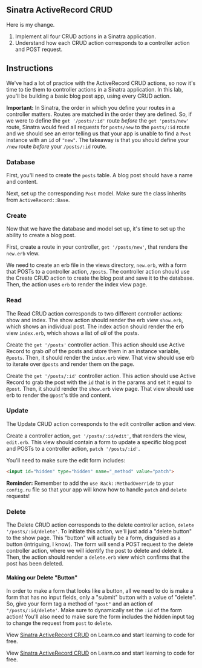 
## Sinatra ActiveRecord CRUD

Here is my change.

1. Implement all four CRUD actions in a Sinatra application.
2. Understand how each CRUD action corresponds to a controller action and POST request.

## Instructions

We've had a lot of practice with the ActiveRecord CRUD actions, so now it's time to tie them to controller actions in a Sinatra application. In this lab, you'll be building a basic blog post app, using every CRUD action.

**Important:** In Sinatra, the order in which you define your routes in a controller matters. Routes are matched in the order they are defined. So, if we were to define the `get '/posts/:id'` route *before* the `get 'posts/new'` route, Sinatra would feed all requests for `posts/new` to the `posts/:id` route and we should see an error telling us that your app is unable to find a `Post` instance with an `id` of `"new"`. The takeaway is that you should define your `/new` route *before* your `/posts/:id` route.

### Database

First, you'll need to create the `posts` table. A blog post should have a name and content.

Next, set up the corresponding `Post` model. Make sure the class inherits from `ActiveRecord::Base`.

### Create

Now that we have the database and model set up, it's time to set up the ability to create a blog post.

First, create a route in your controller, `get '/posts/new'`, that renders the `new.erb` view.

We need to create an erb file in the views directory, `new.erb`, with a form that POSTs to a controller action, `/posts`. The controller action should use the Create CRUD action to create the blog post and save it to the database. Then, the action uses `erb` to render the index view page.

### Read

The Read CRUD action corresponds to two different controller actions: show and index. The show action should render the erb view `show.erb`, which shows an individual post. The index action should render the erb view `index.erb`, which shows a list of *all* of the posts.

Create the `get '/posts'` controller action. This action should use Active Record to grab *all* of the posts and store them in an instance variable, `@posts`. Then, it should render the `index.erb` view. That view should use erb to iterate over `@posts` and render them on the page.

Create the `get '/posts/:id'` controller action. This action should use Active Record to grab the post with the `id` that is in the params and set it equal to `@post`. Then, it should render the `show.erb` view page. That view should use erb to render the `@post`'s title and content.


### Update

The Update CRUD action corresponds to the edit controller action and view.

Create a controller action, `get '/posts/:id/edit'`, that renders the view, `edit.erb`. This view should contain a form to update a specific blog post and POSTs to a controller action, `patch '/posts/:id'`.

You'll need to make sure the edit form includes:

```html
<input id="hidden" type="hidden" name="_method" value="patch">
```

**Reminder:** Remember to add the `use Rack::MethodOverride` to your `config.ru` file so that your app will know how to handle `patch` and `delete` requests!

### Delete

The Delete CRUD action corresponds to the delete controller action, `delete '/posts/:id/delete'`. To initiate this action, we'll just add a "delete button" to the show page. This "button" will actually be a form, disguised as a button (intriguing, I know). The form will send a POST request to the delete controller action, where we will identify the post to delete and delete it. Then, the action should render a `delete.erb` view which confirms that the post has been deleted.

#### Making our Delete "Button"

In order to make a form that looks like a button, all we need to do is make a form that has no input fields, only a "submit" button with a value of "delete". So, give your form tag a method of `"post"` and an action of `"/posts/:id/delete'`. Make sure to dynamically set the `:id` of the form action! You'll also need to make sure the form includes the hidden input tag to change the request from `post` to `delete`.
<p data-visibility='hidden'>View <a href='https://learn.co/lessons/sinatra-ar-crud-lab'>Sinatra ActiveRecord CRUD</a> on Learn.co and start learning to code for free.</p>

<p class='util--hide'>View <a href='https://learn.co/lessons/sinatra-ar-crud-lab'>Sinatra ActiveRecord CRUD</a> on Learn.co and start learning to code for free.</p>
